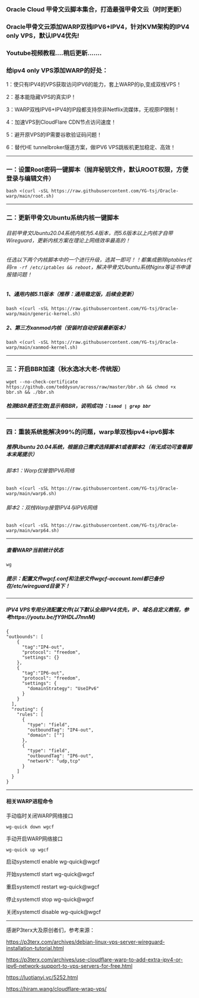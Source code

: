 ### Oracle Cloud 甲骨文云脚本集合，打造最强甲骨文云（时时更新）

### Oracle甲骨文云添加WARP双栈IPV6+IPV4，针对KVM架构的IPV4 only VPS，默认IPV4优先!

### Youtube视频教程....稍后更新.......

### 给ipv4 only VPS添加WARP的好处：

1：使只有IPV4的VPS获取访问IPV6的能力，套上WARP的ip,变成双栈VPS！

2：基本能隐藏VPS的真实IP！

3：WARP双栈IPV6+IPV4的IP段都支持奈非Netflix流媒体，无视原IP限制！

4：加速VPS到CloudFlare CDN节点访问速度！

5：避开原VPS的IP需要谷歌验证码问题！

6：替代HE tunnelbroker隧道方案，做IPV6 VPS跳板机更加稳定、高效！

--------------------------------------------------------------------------------------------------------
### 一：设置Root密码一键脚本（抛弃秘钥文件，默认ROOT权限，方便登录与编辑文件）
```
bash <(curl -sSL https://raw.githubusercontent.com/YG-tsj/Oracle-warp/main/root.sh)
```
-----------------------------------------------------------------------------------------------------
### 二：更新甲骨文Ubuntu系统内核一键脚本

###### 目前甲骨文Ubuntu20.04系统内核为5.4版本，而5.6版本以上内核才自带Wireguard，更新内核方案在理论上网络效率最高的！

###### 任选以下两个内核脚本中的一个进行升级，选其一即可！！都集成删除iptables代码```rm -rf /etc/iptables && reboot```，解决甲骨文Ubuntu系统Nginx等证书申请报错问题！

##### 1、通用内核5.11版本（推荐：通用稳定版，后续会更新）
```
bash <(curl -sSL https://raw.githubusercontent.com/YG-tsj/Oracle-warp/main/generic-kernel.sh)
```
##### 2、第三方xanmod内核（安装时自动安装最新版本）
```
bash <(curl -sSL https://raw.githubusercontent.com/YG-tsj/Oracle-warp/main/xanmod-kernel.sh)
```
-------------------------------------------------------------------------------------------------------------
### 三：开启BBR加速（秋水逸冰大老-传统版）
```
wget --no-check-certificate https://github.com/teddysun/across/raw/master/bbr.sh && chmod +x bbr.sh && ./bbr.sh
```
##### 检测BBR是否生效(显示有BBR，说明成功)：```lsmod | grep bbr```
-------------------------------------------------------------------------------------------------------------
### 四：重装系统能解决99%的问题，warp单双栈ipv4+ipv6脚本

##### 推荐Ubuntu 20.04系统，根据自己需求选择脚本1或者脚本2（有无成功可查看脚本末尾提示）

###### 脚本1：Warp仅接管IPV6网络
```
bash <(curl -sSL https://raw.githubusercontent.com/YG-tsj/Oracle-warp/main/warp6.sh)
```
###### 脚本2：双栈Warp接管IPV4与IPV6网络
```
bash <(curl -sSL https://raw.githubusercontent.com/YG-tsj/Oracle-warp/main/warp64.sh)
```
----------------------------------------------------------------------------------------------------
##### 查看WARP当前统计状态
```
wg
```

##### 提示：配置文件wgcf.conf和注册文件wgcf-account.toml都已备份在/etc/wireguard目录下！

-------------------------------------------------------------------------------------------------------------

##### IPV4 VPS专用分流配置文件(以下默认全局IPV4优先，IP、域名自定义教程，参考https://youtu.be/fY9HDLJ7mnM)
```
{ 
"outbounds": [
    {
      "tag":"IP4-out",
      "protocol": "freedom",
      "settings": {}
    },
    {
      "tag":"IP6-out",
      "protocol": "freedom",
      "settings": {
        "domainStrategy": "UseIPv6" 
      }
    }
  ],
  "routing": {
    "rules": [
      {
        "type": "field",
        "outboundTag": "IP4-out",
        "domain": [""] 
      },
      {
        "type": "field",
        "outboundTag": "IP6-out",
        "network": "udp,tcp" 
      }
    ]
  }
}
``` 
-----------------------------------------------------------------------------------------------
#### 相关WARP进程命令

手动临时关闭WARP网络接口
```
wg-quick down wgcf
```
手动开启WARP网络接口 
```
wg-quick up wgcf
```

启动systemctl enable wg-quick@wgcf

开始systemctl start wg-quick@wgcf

重启systemctl restart wg-quick@wgcf

停止systemctl stop wg-quick@wgcf

关闭systemctl disable wg-quick@wgcf


---------------------------------------------------------------------------------------------------------------------

感谢P3terx大及原创者们，参考来源：
 
https://p3terx.com/archives/debian-linux-vps-server-wireguard-installation-tutorial.html

https://p3terx.com/archives/use-cloudflare-warp-to-add-extra-ipv4-or-ipv6-network-support-to-vps-servers-for-free.html

https://luotianyi.vc/5252.html

https://hiram.wang/cloudflare-wrap-vps/
